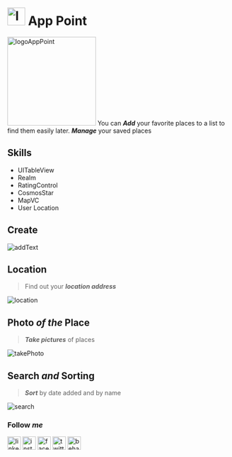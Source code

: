 # <img src="https://user-images.githubusercontent.com/71283039/131775478-4a85acc9-d0c8-488c-a79d-d368fd173de0.png" alt="logoAppPoint" width="40"/>  App Point

<img src="https://user-images.githubusercontent.com/71283039/131775478-4a85acc9-d0c8-488c-a79d-d368fd173de0.png" alt="logoAppPoint" width="200"/> You can ***Add*** your favorite places to a list to find them easily later. ***Manage*** your saved places 

## Skills
* UITableView
* Realm
* RatingControl
* CosmosStar
* MapVC
* User Location 

## Сreate
![addText](https://user-images.githubusercontent.com/71283039/131778300-effbd723-24d1-4f75-a2b4-022e35535a07.gif) 

## Location
> Find out your ***location address***

![location](https://user-images.githubusercontent.com/71283039/131780549-14e0e110-7f5d-4c04-bd5e-a0a6e31de244.gif)

## Photo ***of the*** Place
> ***Take pictures*** of places

![takePhoto](https://user-images.githubusercontent.com/71283039/131781188-4e07e2a0-0923-44e7-a0df-a1c2c8985a94.gif)

## Search ***and*** Sorting
> ***Sort*** by date added and by name

![search](https://user-images.githubusercontent.com/71283039/131781651-ce9b0cfc-0115-482d-97b3-7571099fd381.gif)

### Follow ***me***

[<img src="https://user-images.githubusercontent.com/71283039/132022115-2858493b-14de-4b86-8b95-b0bac4f1cb18.png" alt="linkedin" width="30"/>][linkedin]
[<img src="https://user-images.githubusercontent.com/71283039/132022727-fe1359e1-1446-46a0-baac-a62753330116.png" alt="instagram" width="30"/>][instagram]
[<img src="https://user-images.githubusercontent.com/71283039/132022883-f4235aed-1234-4a5e-af6b-6f123a6aa6b2.png" alt="facebook" width="30"/>][facebook]
[<img src="https://user-images.githubusercontent.com/71283039/132022909-9fcbb71e-4540-47eb-b9b3-a226a4eafbf0.png" alt="twitter" width="30"/>][twitter]
[<img src="https://user-images.githubusercontent.com/71283039/132022922-69e960f7-5481-495a-92c9-01ee30e7a515.png" alt="behance" width="30"/>][behance]

[linkedin]: https://www.linkedin.com/in/tsolovart/
[instagram]: https://www.instagram.com/tsolovartem/
[facebook]: https://www.facebook.com/tsolovart/
[twitter]: https://twitter.com/tsolovart
[behance]: https://www.behance.net/tsolovart
